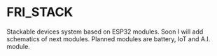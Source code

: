 # FRI_STACK

Stackable devices system based on ESP32 modules. Soon I will add schematics of next modules. Planned modules are battery, IoT and A.I. module.
